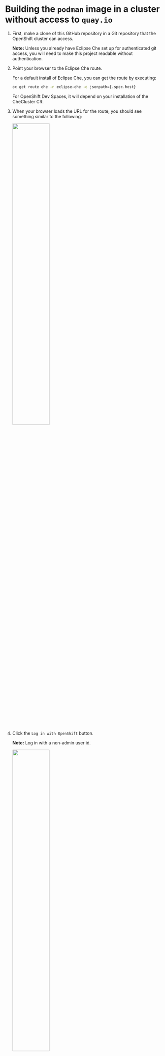 # Building the `podman` image in a cluster without access to `quay.io`

1. First, make a clone of this GitHub repository in a Git repository that the OpenShift cluster can access.

   __Note:__ Unless you already have Eclipse Che set up for authenticated git access, you will need to make this project readable without authentication.

1. Point your browser to the Eclipse Che route.

   For a default install of Eclipse Che, you can get the route by executing:

   ```bash
   oc get route che -n eclipse-che -o jsonpath={.spec.host}
   ```

   For OpenShift Dev Spaces, it will depend on your installation of the CheCluster CR.

1. When your browser loads the URL for the route, you should see something similar to the following:

   <img src="./readme-images/eclipse-che-login-openshift-oauth.png" width="50%"/>

1. Click the `Log in with OpenShift` button.

   __Note:__ Log in with a non-admin user id.

   <img src="./readme-images/eclipse-che-login-openshift.png" width="50%"/>

   __Note:__ If this is your first time logging in, you will be asked to grant permissions for Che to use OpenShift OAuth to log you in.

1. You should now see the Eclipse Che landing page:

   ![Landing Page](./readme-images/eclipse-che-landing-page.png)

### Create the `podman` container image in the OpenShift internal registry

Before we continue in the Eclipse Che UI, we need to pause for a minute and create the `podman` container image.

__Note:__ It is assumed that you are using a non-admin openshift user.

When you logged into Eclipse Che / Dev Spaces for the first time, it created a namespace for your user.  However, your user does not have full admin rights to this namespace.  So, we cannot directly create BuildConfigs or ImageStreams in that namespace.  To work around that, we're going to build a bit of a Rube Goldberg machine...  But, you might learn some new tricks in the process.

1. Open a terminal and log into the OpenShift cluster with the `oc` cli:

   ```bash
   oc login <URL_OF_YOUR_OPENSHIFT_CLUSTER_API> -u <your-openshift-userid>
   ```

1. Create a namespace to host the podman ImageStream:

   ```bash
   oc new-project podman-build
   ```

1. Find the namespace that the Dev Workspace Operator just created for you:

   ```bash
   oc get projects -l app.kubernetes.io/part-of==che.eclipse.org,app.kubernetes.io/component==workspaces-namespace
   ```

   Hopefully this command returns one project name.  If you are logged in as a cluster-admin, then it will list all of the developer namespaces.  So, if you are using a cluster-admin account, then for the next few commands you will use the `openshift` namespace.

   The output on my cluster looks like:

   ```bash
   NAME          DISPLAY NAME   STATUS
   cgruver-che                  Active
   ```

1. Grant the ability for service accounts to pull images from the `podman-build` namespace:

   ```bash
   oc policy add-role-to-user system:image-puller system:serviceaccount:<name-of-your-che-project>:default -n podman-build
   oc policy add-role-to-group system:image-puller system:serviceaccounts -n podman-build
   ```

1. Create an ImageStream to associate the new image with:

   ```bash
   cat << EOF | oc apply -n podman-build -f -
   apiVersion: image.openshift.io/v1
   kind: ImageStream
   metadata:
     name: podman-basic
   EOF
   ```

1. Create a `BuildConfig` to build the image:

   ```bash
   cat << EOF | oc apply -n podman-build -f -
   apiVersion: build.openshift.io/v1
   kind: BuildConfig
   metadata:
     name: podman-basic
   spec:
     source:
       dockerfile: |
         FROM registry.access.redhat.com/ubi9/ubi-minimal
         ARG USER_HOME_DIR="/home/user"
         ARG WORK_DIR="/projects"
         ENV HOME=\${USER_HOME_DIR}
         ENV BUILDAH_ISOLATION=chroot
         RUN microdnf --disableplugin=subscription-manager install -y openssl compat-openssl11 libbrotli git tar which shadow-utils bash zsh wget jq podman buildah skopeo; \
           microdnf update -y ; \
           microdnf clean all ; \
           mkdir -p \${USER_HOME_DIR} ; \
           mkdir -p \${WORK_DIR} ; \
           chgrp -R 0 /home ; \
           chgrp -R 0 \${WORK_DIR} ; \
           setcap cap_setuid+ep /usr/bin/newuidmap ; \
           setcap cap_setgid+ep /usr/bin/newgidmap ; \
           mkdir -p "\${HOME}"/.config/containers ; \
           (echo '[storage]';echo 'driver = "vfs"') > "\${HOME}"/.config/containers/storage.conf ; \
           touch /etc/subgid /etc/subuid ; \
           chmod -R g=u /etc/passwd /etc/group /etc/subuid /etc/subgid /home \${WORK_DIR} ; \
           echo user:20000:65536 > /etc/subuid  ; \
           echo user:20000:65536 > /etc/subgid
         USER 10001
         WORKDIR \${WORK_DIR}
     strategy:
       type: Docker
     output:
       to:
         kind: ImageStreamTag
         name: podman-basic:latest
   EOF
   ```

1. Build the image:

   ```bash
   oc start-build podman-basic -n podman-build -w -F
   ```

1. Verfy  the new tag on the `imageStream`

   ```bash
   oc get is podman-basic -n podman-build
   ```

   You should see output similar to:

   ```bash
   NAME           IMAGE REPOSITORY                                                          TAGS     UPDATED
   podman-basic   image-registry.openshift-image-registry.svc:5000/podman-build/podman-basic   latest   4 minutes ago
   ```

1. Modify the `.devfile.yaml` in your copy of this code repo to use your new image:

   Edit the file `.devfile.yaml` and replace:

   `quay.io/cgruver0/che/podman-basic:latest`

   with:

   `image-registry.openshift-image-registry.svc:5000/podman-build/podman-basic`

Now, you should be able to use the git repository URL of your clone of this project to build the workspace.

### Go back to the Eclipse Che / OpenShift Dev Spaces Console

1. Create a Workspace with this project:

   Paste the URL for your clone of this Git project into the form as shown below, and click `Create & Open`

   <img src="./readme-images/eclipse-che-create-workspace-from-git.png" width="70%"/>

   This action does several things to create your workspace:

   1. It clones this Git repo.
   1. It finds the `.devfile.yaml` and uses it to configure a DevWorkspace Custom Resource with the Dev Workspace Operator.
   1. The DevWorkspace creates a PVC and attaches it to a pod.
   1. It then adds the code from this repository to the /projects mount in the `podman` container.  (refer back to the .devfile.yaml for the container name)
   1. It also runs an init container which injects the che-code (VS Code) editor into the `podman` container.
   1. It starts VS Code and exposes it to your browser.

1. The workspace should now open VS Code in your browser:

   ![Initial Workspace](./readme-images/eclipse-che-workspace-init.png)

1. In the running instance of VS Code, click on the file `workspace-dev.code-workspace`

   You should see a button, `Open workspace` down in the bottom right hand corner.  Click on it.

   ![Open VSCode Workspace](./readme-images/eclipse-che-open-workspace.png)

1. VS Code will open the workspace.

   In a few moments, you should see some changes.

   1. The color theme will change to a light theme.  (Apologies...  I like light themes...  You can change it back.)
   1. You will see the page for the GitLens extension load.

   If you click on the extensions icon in the left-hand vertical nav bar, you will see that several extensions are now installed.

   ![VSCode Workspace](./readme-images/eclipse-che-workspace-open.png)

VS Code is now running in your browser!

To get to the menu that you are used to seeing in the top nav bar on your workstation, click on the hamburger menu in the top left-hand corner.  We'll use that in a moment to open a terminal.

To get to VS Code settings, click on the gear icon in the bottom left-hand corner.

You can access your workspace account from the icon just above the gear.

## Let's build a container

1. Open a terminal:

   <img src="./readme-images/eclipse-che-open-terminal.png" width="50%"/>

1. Build a container:

   In the terminal, run the following:

   ```bash
   podman build -t test:test -f basic-podman.Dockerfile .
   ```

   ![Podman Build](./readme-images/eclipse-che-build-image.png)

That's It!

__Note:__ Running containers in this configuration does not work yet with this example.  Stay tuned.
